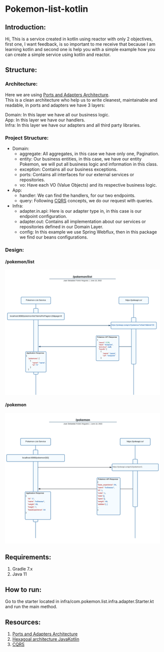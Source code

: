 # Pokemon-list-kotlin
## Introduction:
Hi, This is a service created in kotlin using reactor with only 2 objectives, first one, I want feedback,
is so important to me receive that because I am learning kotlin and second one is help you with a simple 
example how you can create a simple service using kotlin and reactor.

## Structure:
### Architecture: 
Here we are using [Ports and Adapters Architecture](https://medium.com/idealo-tech-blog/hexagonal-ports-adapters-architecture-e3617bcf00a0).  
This is a clean architecture who help us to write cleanest, maintainable and readable, in ports and adapters we have 3 layers:  

Domain: In this layer we have all our business logic.  
App: In this layer we have our handlers.  
Infra: In this layer we have our adapters and all third party libraries.

### Project Structure:
- Domain:
  - aggregate: All aggregates, in this case we have only one, Pagination.
  - entity: Our business entities, in this case, we have our entity Pokemon, we will put all business logic and information in this class.
  - exception: Contains all our business exceptions.
  - ports: Contains all interfaces for our external services or repositories.
  - vo: Have each VO (Value Objects) and its respective business logic.  
- App:
  - handler: We can find the handlers, for our two endpoints. 
  - query: Following [CQRS](https://microservices.io/patterns/data/cqrs.html) concepts, we do our request with queries.   
- Infra:
  - adapter.in.api: Here is our adapter type in, in this case is our endpoint configuration.
  - adapter.out: Contains all implementation about our services or repositories defined in our Domain Layer. 
  - config: In this example we use Spring Webflux, then in this package we find our beans configurations.

### Design: 
#### /pokemon/list
![Complete List](https://github.com/juansefo/pokemon-list-kotlin/blob/main/docs/getPokemons.png)

#### /pokemon
![Specific Pokemon](https://github.com/juansefo/pokemon-list-kotlin/blob/main/docs/getPokemon.png)

## Requirements:   
1. Gradle 7.x
2. Java 11

## How to run:
Go to the starter located in infra/com.pokemon.list.infra.adapter.Starter.kt and run the main method.

## Resources:
1. [Ports and Adapters Architecture](https://medium.com/idealo-tech-blog/hexagonal-ports-adapters-architecture-e3617bcf00a0)
2. [Hexagoal architecture JavaKotlin](https://dev.to/jorgetovar621/hexagonal-architecture-javakotlin-example-15i7)
3. [CQRS](https://microservices.io/patterns/data/cqrs.html)